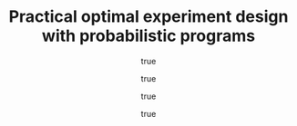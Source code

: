 ---
arxiv: 1608.05046
author:
- family: Ouyang
  given: Long
  institute: Stanford
- family: Tessler
  given: Michael Henry
  institute: Stanford
- family: Ly
  given: Daniel
  institute: Stanford
- family: Goodman
  given: Noah D.
  institute: Stanford
layout: refuses
section: pre
title: Practical optimal experiment design with probabilistic programs
---